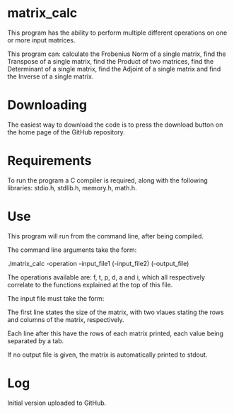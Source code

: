# matrix_calc

This program has the ability to perform multiple different operations on one or more input matrices.

This program can: calculate the Frobenius Norm of a single matrix, find the Transpose of a single matrix, find the Product of two matrices, find the Determinant of a single matrix, find the Adjoint of a single matrix and find the Inverse of a single matrix.

# Downloading

The easiest way to download the code is to press the download button on the home page of the GitHub repository.

# Requirements

To run the program a C compiler is required, along with the following libraries: stdio.h, stdlib.h, memory.h, math.h.

# Use

This program will run from the command line, after being compiled. 

The command line arguments take the form:

./matrix_calc -operation -input_file1 (-input_file2) (-output_file)

The operations available are: f, t, p, d, a and i, which all respectively correlate to the functions explained at the top of this file.

The input file must take the form:

The first line states the size of the matrix, with two vlaues stating the rows and columns of the matrix, respectively.

Each line after this have the rows of each matrix printed, each value being separated by a tab.

If no output file is given, the matrix is automatically printed to stdout.

# Log

Initial version uploaded to GitHub.
